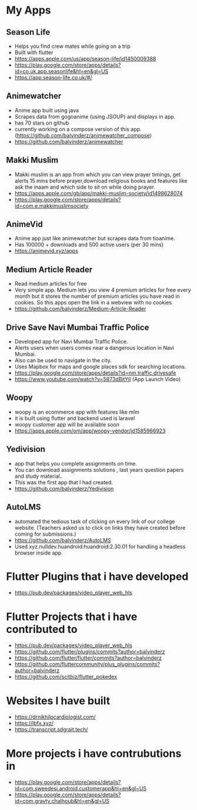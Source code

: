 # My Apps
## Season Life 
- Helps you find crew mates while going on a trip
- Built with flutter
- https://apps.apple.com/us/app/season-life/id1450009388
- https://play.google.com/store/apps/details?id=co.uk.app.seasonlife&hl=en&gl=US
- https://app.season-life.co.uk/#/
## Animewatcher
- Anime app built using java
- Scrapes data from gogoanime (using JSOUP) and displays in app.
- has 70 stars on github
- currently working on a compose version of this app.(https://github.com/balvinderz/animewatcher_compose)
- https://github.com/balvinderz/animewatcher



## Makki Muslim
- Makki muslim is an app from which you can view prayer timings, get alerts 15 mins before prayer,download religious books and features like ask the inaam and which side to sit on while doing prayer.
- https://apps.apple.com/gb/app/makki-muslim-society/id1498628074
- https://play.google.com/store/apps/details?id=com.e.makkimuslimsociety


## AnimeVid
- Anime app just like animewatcher but scrapes data from tioanime.
- Has 100000 + downloads and 500 active users (per 30 mins)
- https://animevid.xyz/apps

## Medium Article Reader

- Read medium articles for free
- Very simple app. Medium lets you view 4 premium articles for free every month but it stores the number of premium articles you have read in cookies. So this apps open the link in a webview with no cookies
- https://github.com/balvinderz/Medium-Article-Reader

## Drive Save Navi Mumbai Traffic Police

- Developed app for Navi Mumbai Traffic Police. 
- Alerts users when users comes near a dangerous location in Navi Mumbai.
- Also can be used to navigate in the city.
- Uses Mapbox for maps and google places sdk for searching locations.
- https://play.google.com/store/apps/details?id=nm.traffic.drivesafe
- https://www.youtube.com/watch?v=5873dBitYiI (App Launch Video) 

## Woopy
- woopy is an ecommerce app with features like mlm 
- it is built using flutter and backend used is laravel
- woopy customer app will be available soon 
- https://apps.apple.com/om/app/woopy-vendor/id1585966923

## Yedivision
- app that helps you complete assignments on time.
- You can download assignments solutions , last years question papers and study material..
- This was the first app that I had created.
- https://github.com/balvinderz/Yedivision

## AutoLMS
- automated the tedious task of clicking on every link of our college website. (Teachers asked us to click on links they have created before coming for submissions.)
- https://github.com/balvinderz/AutoLMS
- Used  xyz.nulldev.huandroid:huandroid:2.30.01 for handling a headless browser inside app.
# Flutter Plugins that i have developed
- https://pub.dev/packages/video_player_web_hls

# Flutter Projects that i have contributed to
- https://pub.dev/packages/video_player_web_hls
- https://github.com/flutter/plugins/commits?author=balvinderz
- https://github.com/flutter/flutter/commits?author=balvinderz
- https://github.com/fluttercommunity/plus_plugins/commits?author=balvinderz
- https://github.com/scitbiz/flutter_pokedex

# Websites I have built
- https://drnikhilpcardiologist.com/
- https://lbfx.xyz/
- https://transcript.sdgrait.tech/

# More projects i have contrubutions in
- https://play.google.com/store/apps/details?id=com.sweedesi.android.customerapp&hl=en&gl=US
- https://play.google.com/store/apps/details?id=com.gravty.chalhoub&hl=en&gl=US


